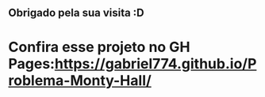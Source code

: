 ## Obrigado pela sua visita :D

# Confira esse projeto no GH Pages:https://gabriel774.github.io/Problema-Monty-Hall/
